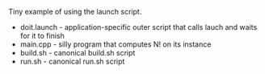 Tiny example of using the launch script.

* doit.launch - application-specific outer script that calls lauch and waits for it to finish
* main.cpp - silly program that computes N! on its instance
* build.sh - canonical build.sh script
* run.sh - canonical run.sh script
